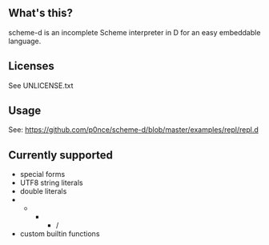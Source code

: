 ## What's this?

scheme-d is an incomplete Scheme interpreter in D for an easy embeddable language.


## Licenses

See UNLICENSE.txt


## Usage

See: https://github.com/p0nce/scheme-d/blob/master/examples/repl/repl.d

## Currently supported

- special forms
- UTF8 string literals
- double literals
- + - * /
- custom builtin functions

